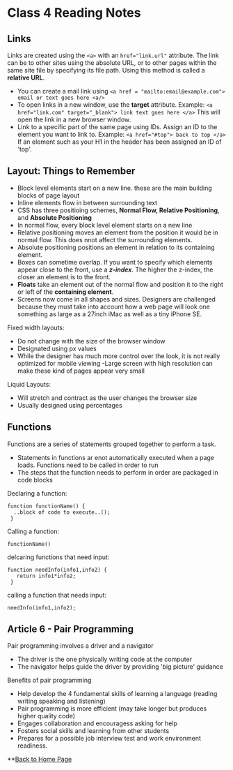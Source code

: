 # Class 4 Reading Notes

## Links 

Links are created using the `<a>` with an `href="link.url"` attribute. The link can be to other sites using the absolute URL, or to other pages within the same site file by specifying its file path. Using this method is called a **relative URL**.

- You can create a mail link using `<a href = "mailto:email@example.com"> email or text goes here <a/>`
- To open links in a new window, use the **target** attribute. Example: ` <a href="link.com" target="_blank"> link text goes here </a> ` This will open the link in a new browser window. 
- Link to a specific part of the same page using IDs. Assign an ID to the element you want to link to. Example: `<a href="#top"> back to top </a> ` If an element such as your H1 in the header has been assigned an ID of 'top'.

## Layout: Things to Remember
- Block level elements start on a new line. these are the main building blocks of page layout
- Inline elements flow in between surrounding text
- CSS has three positioing schemes, **Normal Flow, Relative Positioning**, and **Absolute Positioning**
- In normal flow, every block level element starts on a new line
- Relative positioning moves an element from the position it would be in normal flow. This does nnot affect the surrounding elements. 
- Absolute positioning positions an element in relation to its containing element. 
- Boxes can sometime overlap. If you want to specify which elements appear close to the front, use a ***z-index***. The higher the z-index, the closer an element is to the front. 
- **Floats** take an element out of the normal flow and position it to the right or left of the **containing element**. 
- Screens now come in all shapes and sizes. Designers are challenged because they must take into account how a web page will look one something as large as a 27inch iMac as well as a tiny iPhone SE. 

Fixed width layouts:
- Do not change with the size of the browser window
- Designated using px values
- While the designer has much more control over the look, it is not really optimized for mobile viewing
-Large screen with high resolution can make these kind of pages appear very small

Liquid Layouts:
- Will stretch and contract as the user changes the browser size
- Usually designed using percentages

## Functions

Functions are a series of statements grouped together to perform a task.
- Statements in functions ar enot automatically executed when a page loads. Functions need to be called in order to run
- The steps that the function needs to perform in order are packaged in code blocks

Declaring a function:
````
function functionName() {
  ..block of code to execute..();
 }
 ````
 
 Calling a function:
 ````
 functionName()
 ````
 
 delcaring functions that need input:
 ````
 function needInfo(info1,info2) {
    return info1*info2;
  }
  ````
  
 calling a function that needs input:
 ````
 needInfo(info1,info2);
 ````

## Article 6 - Pair Programming

Pair programming involves a driver and a navigator
- The driver is the one physically writing code at the computer
- The navigator helps guide the driver by providing 'big picture' guidance

Benefits of pair programming
- Help develop the 4 fundamental skills of learning a language (reading writing speaking and listening)
- Pair programming is more efficient (may take longer but produces higher quality code)
- Engages collaboration and encouragess asking for help
- Fosters social skills and learning from other students
- Prepares for a possible job interview test and work environment readiness. 

**[Back to Home Page](README.md)
